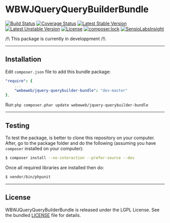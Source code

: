 WBWJQueryQueryBuilderBundle
====================

[![Build Status](https://travis-ci.org/webeweb/WBWJQueryQueryBuilderBundle.svg?branch=master)](https://travis-ci.org/webeweb/WBWJQueryQueryBuilderBundle) [![Coverage Status](https://coveralls.io/repos/github/webeweb/WBWJQueryQueryBuilderBundle/badge.svg?branch=master)](https://coveralls.io/github/webeweb/WBWJQueryQueryBuilderBundle?branch=master) [![Latest Stable Version](https://poser.pugx.org/webeweb/jquery-querybuilder-bundle/v/stable)](https://packagist.org/packages/webeweb/jquery-querybuilder-bundle) [![Latest Unstable Version](https://poser.pugx.org/webeweb/jquery-querybuilder-bundle/v/unstable)](https://packagist.org/packages/webeweb/jquery-querybuilder-bundle) [![License](https://poser.pugx.org/webeweb/jquery-querybuilder-bundle/license)](https://packagist.org/packages/webeweb/jquery-querybuilder-bundle) [![composer.lock](https://poser.pugx.org/webeweb/jquery-querybuilder-bundle/composerlock)](https://packagist.org/packages/webeweb/jquery-querybuilder-bundle) [![SensioLabsInsight](https://insight.sensiolabs.com/projects/57a910cc-74d4-4727-8c89-2805241f4ee6/mini.png)](https://insight.sensiolabs.com/projects/57a910cc-74d4-4727-8c89-2805241f4ee6)

/!\ This package is currently in developpment /!\

---

## Installation

Edit `composer.json` file to add this bundle package:

```yml
"require": {
    ...
    "webeweb/jquery-querybuilder-bundle": "dev-master"
},
```

Run `php composer.phar update webeweb/jquery-querybuilder-bundle`

---

## Testing

To test the package, is better to clone this repository on your computer. After, go to the package folder and do
the following (assuming you have `composer` installed on your computer):

```bash
$ composer install --no-interaction --prefer-source --dev
```
Once all required libraries are installed then do:

```bash
$ vendor/bin/phpunit
```

---

## License

WBWJQueryQueryBuilderBundle is released under the LGPL License. See the bundled [LICENSE](LICENSE) file for details.
